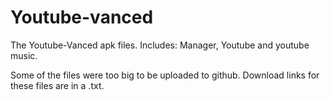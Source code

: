# Youtube-vanced
The Youtube-Vanced apk files.    Includes: Manager, Youtube and youtube music.

Some of the files were too big to be uploaded to github.
Download links for these files are in a .txt.
